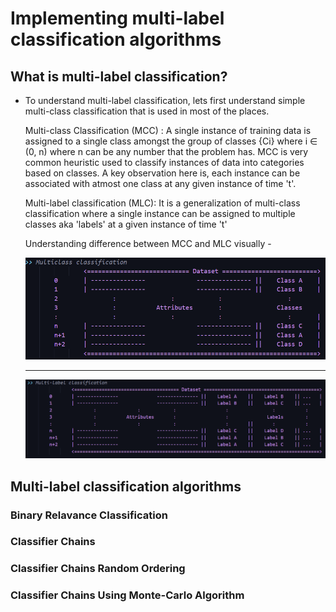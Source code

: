# Implementing multi-label classification algorithms

## What is multi-label classification?

* To understand multi-label classification, lets first understand simple multi-class classification that is used in most of the places.
 
    Multi-class Classification (MCC) : A single instance of training data is assigned to a single class amongst the group of classes {Ci} where i ∈ (0, n) where n can be any number that the problem has. MCC is very common heuristic used to classify instances of data into categories based on classes. A key observation here is,  each instance can be associated with atmost one class at any given instance of time 't'.

    Multi-label classification (MLC): It is a generalization of multi-class classification where a single instance can be assigned to multiple classes aka 'labels' at a given instance of time 't'

    Understanding difference between MCC and MLC visually -
    
    ![MCC](./data/snippets/MCC.png)
    
    ------
    
    ![MLC](./data/snippets/MLC.png)


## Multi-label classification algorithms

### Binary Relavance Classification

### Classifier Chains

### Classifier Chains Random Ordering

### Classifier Chains Using Monte-Carlo Algorithm